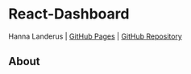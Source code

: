 # React-Dashboard

Hanna Landerus | [GitHub Pages]( https://hannalanderus.github.io/React-Dashboard/ ) | [GitHub Repository](https://github.com/hannalanderus/React-Dashboard.git)

## About
